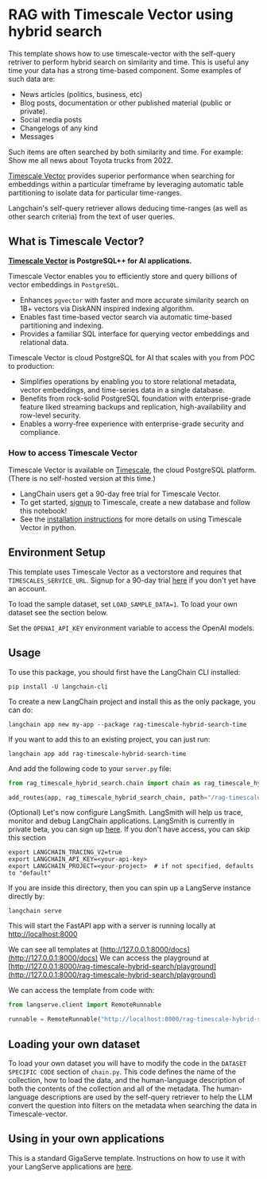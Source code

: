 # RAG with Timescale Vector using hybrid search

This template shows how to use timescale-vector with the self-query retriver to perform hybrid search on similarity and time.
This is useful any time your data has a strong time-based component. Some examples of such data are:
- News articles (politics, business, etc)
- Blog posts, documentation or other published material (public or private).
- Social media posts
- Changelogs of any kind
- Messages

Such items are often searched by both similarity and time. For example: Show me all news about Toyota trucks from 2022.

[Timescale Vector](https://www.timescale.com/ai?utm_campaign=vectorlaunch&utm_source=langchain&utm_medium=referral)  provides superior performance when searching for embeddings within a particular timeframe by leveraging automatic table partitioning to isolate data for particular time-ranges.

Langchain's self-query retriever allows deducing time-ranges (as well as other search criteria) from the text of user queries.

## What is Timescale Vector?
**[Timescale Vector](https://www.timescale.com/ai?utm_campaign=vectorlaunch&utm_source=langchain&utm_medium=referral) is PostgreSQL++ for AI applications.**

Timescale Vector enables you to efficiently store and query billions of vector embeddings in `PostgreSQL`.
- Enhances `pgvector` with faster and more accurate similarity search on 1B+ vectors via DiskANN inspired indexing algorithm.
- Enables fast time-based vector search via automatic time-based partitioning and indexing.
- Provides a familiar SQL interface for querying vector embeddings and relational data.

Timescale Vector is cloud PostgreSQL for AI that scales with you from POC to production:
- Simplifies operations by enabling you to store relational metadata, vector embeddings, and time-series data in a single database.
- Benefits from rock-solid PostgreSQL foundation with enterprise-grade feature liked streaming backups and replication, high-availability and row-level security.
- Enables a worry-free experience with enterprise-grade security and compliance.

### How to access Timescale Vector
Timescale Vector is available on [Timescale](https://www.timescale.com/products?utm_campaign=vectorlaunch&utm_source=langchain&utm_medium=referral), the cloud PostgreSQL platform. (There is no self-hosted version at this time.)

- LangChain users get a 90-day free trial for Timescale Vector.
- To get started, [signup](https://console.cloud.timescale.com/signup?utm_campaign=vectorlaunch&utm_source=langchain&utm_medium=referral) to Timescale, create a new database and follow this notebook!
- See the [installation instructions](https://github.com/timescale/python-vector) for more details on using Timescale Vector in python.

## Environment Setup

This template uses Timescale Vector as a vectorstore and requires that `TIMESCALES_SERVICE_URL`. Signup for a 90-day trial [here](https://console.cloud.timescale.com/signup?utm_campaign=vectorlaunch&utm_source=langchain&utm_medium=referral) if you don't yet have an account.

To load the sample dataset, set `LOAD_SAMPLE_DATA=1`. To load your own dataset see the section below.

Set the `OPENAI_API_KEY` environment variable to access the OpenAI models.

## Usage

To use this package, you should first have the LangChain CLI installed:

```shell
pip install -U langchain-cli
```

To create a new LangChain project and install this as the only package, you can do:

```shell
langchain app new my-app --package rag-timescale-hybrid-search-time
```

If you want to add this to an existing project, you can just run:

```shell
langchain app add rag-timescale-hybrid-search-time
```

And add the following code to your `server.py` file:
```python
from rag_timescale_hybrid_search.chain import chain as rag_timescale_hybrid_search_chain

add_routes(app, rag_timescale_hybrid_search_chain, path="/rag-timescale-hybrid-search")
```

(Optional) Let's now configure LangSmith.
LangSmith will help us trace, monitor and debug LangChain applications.
LangSmith is currently in private beta, you can sign up [here](https://smith.langchain.com/).
If you don't have access, you can skip this section

```shell
export LANGCHAIN_TRACING_V2=true
export LANGCHAIN_API_KEY=<your-api-key>
export LANGCHAIN_PROJECT=<your-project>  # if not specified, defaults to "default"
```

If you are inside this directory, then you can spin up a LangServe instance directly by:

```shell
langchain serve
```

This will start the FastAPI app with a server is running locally at
[http://localhost:8000](http://localhost:8000)

We can see all templates at [http://127.0.0.1:8000/docs](http://127.0.0.1:8000/docs)
We can access the playground at [http://127.0.0.1:8000/rag-timescale-hybrid-search/playground](http://127.0.0.1:8000/rag-timescale-hybrid-search/playground)

We can access the template from code with:

```python
from langserve.client import RemoteRunnable

runnable = RemoteRunnable("http://localhost:8000/rag-timescale-hybrid-search")
```

## Loading your own dataset

To load your own dataset you will have to modify the code in the `DATASET SPECIFIC CODE` section of `chain.py`.
This code defines the name of the collection, how to load the data, and the human-language description of both the
contents of the collection and all of the metadata. The human-language descriptions are used by the self-query retriever
to help the LLM convert the question into filters on the metadata when searching the data in Timescale-vector.

## Using in your own applications

This is a standard GigaServe template. Instructions on how to use it with your LangServe applications are [here](https://github.com/ai-forever/gigachain/blob/master/templates/README.md).


